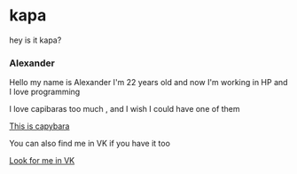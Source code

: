 # kapa
hey is it kapa?
<h3>Alexander </h3>
<p>
  Hello my name is Alexander  
  I'm 22 years old and now 
  I'm working in HP
  and I love programming

</p>
<p> I love capibaras too much , and I wish I could have one of them

</p>
<a href="https://colibris62bethune.org/wp-content/uploads/5c62b980bcd425c62b980bcd7d.jpg">This is capybara
</a>

<p>You can also find me in VK if you have it too</p>
<a href="https://vk.com/alexzmr"> Look for me in VK </a>
